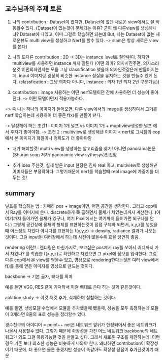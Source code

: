 ## 교수님과의 주제 토론


1. 나의 contribution : Dataset이 있지만, Dataset에 없던 새로운 view에서도 잘 작동할수 있다. (Dataset이 있는것이 문제되는 이유? 굳이 왜 다른view를 생성해내냐? Dataset에 다있고, 이미 그걸로 학습하면 되는데 But, 나는 Dataset에 없는 새로운뷰도 multi view를 생성하고 Nerf를 할수 있다. -> slam은 항상 새로운 view를 본다)

2. 나의 또다른 contribution : 2D -> 3D는 instance level로 잘안된다. 하지만 multiview를 사용하면 instance 까지 잘된다 (어떤 의미? 의자사진주면, 의자스러운것 어떤의자인지는 모름 그냥 classification 했을때 의자인것같은애 만들어지는데, input 이미지랑 굉장히 비슷한 instance 성질을 유지하는 것을 만들수 있게 된다. (classfication : 그냥 의자다 아니다, instance : 의자 1번 의자 2번 구분가능))

3. contribution : image 사용하는 어떤 nerf모델이던 간에 사용하면 더 성능이 좋아진다. -> 어떤 모델이던지 적용가능하다.


=> 즉 나는 하나의 이미지가 들어오면, 다른 view에서의 image를 생성하여서 그거를 nerf 학습하는데 사용하여 더 좋은 f(x)를 만들어 낸다. 

-> 달성해야 하는 조건1 : 이미지 1개 널프 vs 이미지 1개 + muptiview생성한 널프 에서 후자가 좋아야함.
-> 조건 2 : multiview로 생성해낸 이미지 < nerf로 그시점의 cop에서 본 이미지가 화질이나 정확도가 더 좋아야함



- 내가 해야할것! multi view를 생성하는 알고리즘을 찾기! 아니면  panorama논문 (Shuran song 저자/ panoramic view sythesys)인것임

- 추가 idea 주신것, 실제 받은 input 한장은 진짜 real 이고, multiview로 생성해낸 이미지들은 부정확하다. 그렇기때문에 nerf를 학습할때 real image에 가중치를 더 두는 것! 

## summary

널프를 학습하는 법 : 카메라 pos + image이면, 어떤 공간을 생각한다. 그리고 cop에서 Ray를 이미지에 쏜다. discrete하게 쭉 곱하면서 물체가 차있는데까지 계산한다. (아 여기까지 들어가면 물체가 있구나, 여기 Pixel에서는 여기까지 들어가면 되구나를 안다.) 그렇게 공간상에 물체의 형체를 표현하는것이 점점 구체화 되면서, x,y,z를 넣었을때 어느정도 차있다 아니다를 표현하는 f(x,y,z) -> density, radiance 결과가 나오는 것이다. 그걸 input된 여러장에서 하는데 사진이 많을수록 효율 당연히 좋음. 


rendering 이란? : 렌더링은 마찬가지로, 보고싶은 pos에서 ray를 쏘아서 어디까지 가서 차있나? 를 학습한 f(x,y,z)로 확인하고 차있으면 그 pixel에 정보를 입력한다. 그럼 다른 cop에서 본 view를 얻을수 있고, 영상으로 rendering한다는것은 여러 view에서 f()를 통해 얻은 이미지를 영상으로 만드는 것이다. 



backbone -> 기본 골자, 뼈대를 의미 

예를 들면 VGG, RES 같이 가져와서 이걸 뼈대로 쓴다 하는 것과 같은것이다. 

ablation study -> 이것 저것 추가, 삭제하며 실험하는 것이다. 

예를 들면, 생성모델 수업에서 모듈을 추가했을때 뺐을때, 성능을 모두 측정하는데 모듈이 3개라면 8줄의 표로 성능을 정리할수 있다. 


경수친구의 아이디어 = point++ net은 네트워크 앞뒤가 한정되어서 좋은 네트워크가 나올시 사용할수 없다. 그렇기 때문에 확장성을 가진 어느 네트워크 backbone의 네트워크가 와도 그걸 이용가능한 것을 만들고 싶다. 그래서 새로운 구조를 제안하는데, 이런 경우 기존 보다 최소한 성능은 비슷하게 나와야 한다. 왜냐하면 contribution이 확장성이기 때문에, 더 좋으면 물론 좋겠지만 성능이 똑같아도 확장성 장점이 추가된것이기 때문